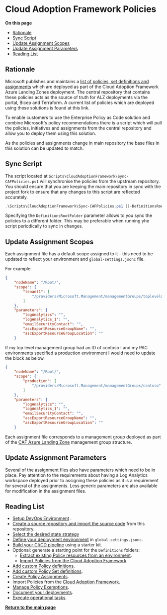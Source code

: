 # Cloud Adoption Framework Policies

**On this page**

* [Rationale](#rationale)
* [Sync Script](#sync-script)
* [Update Assignment Scopes](#update-assignment-scopes)
* [Update Assignment Parameters](#update-assignment-parameters)
* [Reading List](#reading-list)

## Rationale

Microsoft publishes and maintains a [list of policies, set definitions and assignments](https://github.com/Azure/Enterprise-Scale/blob/main/docs/ESLZ-Policies.md) which are deployed as part of the Cloud Adoption Framework Azure Landing Zones deployment. The central repository that contains these policies acts as the source of truth for ALZ deployments via the portal, Bicep and Terraform. A current list of policies which are deployed using these solutions is found at this link.

To enable customers to use the Enterprise Policy as Code solution and combine Microsoft's policy recommendations there is a script which will pull the policies, initiatives and assignments from the central repository and allow you to deploy them using this solution.

As the policies and assignments change in main repository the base files in this solution can be updated to match.

## Sync Script

The script located at ```Scripts\CloudAdoptionFramework\Sync-CAFPolicies.ps1``` will synchronise the policies from the upstream repository. You should ensure that you are keeping the main repository in sync with the project fork to ensure that any changes to this script are reflected accurately.

```ps1
.\Scripts\CloudAdoptionFramework\Sync-CAFPolicies.ps1 [[-DefinitionsRootFolder] <string>]
```

Specifying the ```DefinitionsRootFolder``` parameter allows to you sync the policies to a different folder. This may be preferable when running yhe script periodically to sync in changes.

## Update Assignment Scopes

Each assignment file has a default scope assigned to it - this need to be updated to reflect your environment and ```global-settings.jsonc``` file.

For example:

```json
{
    "nodeName": "/Root/",
    "scope": {
        "tenant1": [
            "/providers/Microsoft.Management/managementGroups/toplevelmanagementgroup"
        ]
    },
    "parameters": {
        "logAnalytics": "",
        "logAnalytics_1": "",
        "emailSecurityContact": "",
        "ascExportResourceGroupName": "",
        "ascExportResourceGroupLocation": ""
    }
```

If my top level management group had an ID of contoso I and my PAC environments specified a production environment I would need to update the block as below.

```json
{
    "nodeName": "/Root/",
    "scope": {
        "production": [
            "/providers/Microsoft.Management/managementGroups/contoso"
        ]
    },
    "parameters": {
        "logAnalytics": "",
        "logAnalytics_1": "",
        "emailSecurityContact": "",
        "ascExportResourceGroupName": "",
        "ascExportResourceGroupLocation": ""
    }
```

Each assignment file corresponds to a management group deployed as part of the [CAF Azure Landing Zone](https://docs.microsoft.com/en-us/azure/cloud-adoption-framework/ready/landing-zone/design-area/resource-org-management-groups#management-groups-in-the-azure-landing-zone-accelerator) management group structure.

## Update Assignment Parameters

Several of the assignment files also have parameters which need to be in place. Pay attention to the requirements about having a Log Analytics workspace deployed prior to assigning these policies as it is a requirement for several of the assignments. Less generic parameters are also available for modification in the assignment files.

## Reading List

* [Setup DevOps Environment](operating-environment.md) .
* [Create a source repository and import the source code](clone-github.md) from this repository.
* [Select the desired state strategy](desired-state-strategy.md)
* [Define your deployment environment](definitions-and-global-settings.md) in `global-settings.jsonc`.
* [Build your CI/CD pipeline](ci-cd-pipeline.md) using a starter kit.
* Optional: generate a starting point for the `Definitions` folders:
  * [Extract existing Policy resources from an environment](extract-existing-policy-resources.md).
  * [Import Policies from the Cloud Adoption Framework](cloud-adoption-framework.md).
* [Add custom Policy definitions](policy-definitions.md).
* [Add custom Policy Set definitions](policy-set-definitions.md).
* [Create Policy Assignments](policy-assignments.md).
* Import Policies from the [Cloud Adoption Framework](cloud-adoption-framework.md).
* [Manage Policy Exemptions](policy-exemptions.md).
* [Document your deployments](documenting-assignments-and-policy-sets.md).
* [Execute operational tasks](operational-scripts.md).

**[Return to the main page](../README.md)**
